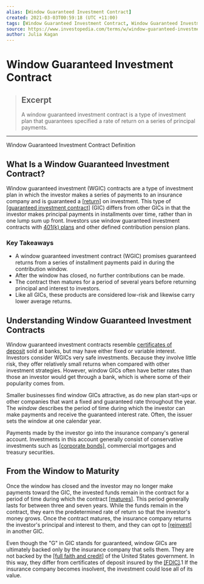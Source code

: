 ```yaml
---
alias: [Window Guaranteed Investment Contract]
created: 2021-03-03T00:59:18 (UTC +11:00)
tags: [Window Guaranteed Investment Contract, Window Guaranteed Investment Contract Definition]
source: https://www.investopedia.com/terms/w/window-guaranteed-investment-contract.asp
author: Julia Kagan
---
```


# Window Guaranteed Investment Contract

> ## Excerpt
> A window guaranteed investment contract is a type of investment plan that guarantees specified a rate of return on a series of principal payments.

---

Window Guaranteed Investment Contract Definition
## What Is a Window Guaranteed Investment Contract?

Window guaranteed investment (WGIC) contracts are a type of investment plan in which the investor makes a series of payments to an insurance company and is guaranteed a [[return]](https://www.investopedia.com/terms/r/returnoninvestment.asp) on investment. This type of [[guaranteed investment contract]](https://www.investopedia.com/terms/g/guaranteedinvestmentcontract.asp) (GIC) differs from other GICs in that the investor makes principal payments in installments over time, rather than in one lump sum up front. Investors use window guaranteed investment contracts with [401(k) plans](https://www.investopedia.com/terms/1/401kplan.asp) and other defined contribution pension plans.

### Key Takeaways

-   A window guaranteed investment contract (WGIC) promises guaranteed returns from a series of installment payments paid in during the contribution window.
-   After the window has closed, no further contributions can be made.
-   The contract then matures for a period of several years before returning principal and interest to investors.
-   Like all GICs, these products are considered low-risk and likewise carry lower average returns.

## Understanding Window Guaranteed Investment Contracts

Window guaranteed investment contracts resemble [certificates of deposit](https://www.investopedia.com/terms/c/certificateofdeposit.asp) sold at banks, but may have either fixed or variable interest. Investors consider WGICs very safe investments. Because they involve little risk, they offer relatively small returns when compared with other investment strategies. However, window GICs often have better rates than those an investor would get through a bank, which is where some of their popularity comes from.

Smaller businesses find window GICs attractive, as do new plan start-ups or other companies that want a fixed and guaranteed rate throughout the year. The _window_ describes the period of time during which the investor can make payments and receive the guaranteed interest rate. Often, the issuer sets the window at one calendar year.

Payments made by the investor go into the insurance company's general account. Investments in this account generally consist of conservative investments such as [[corporate bonds]](https://www.investopedia.com/terms/c/corporatebond.asp), commercial mortgages and treasury securities.

## From the Window to Maturity

Once the window has closed and the investor may no longer make payments toward the GIC, the invested funds remain in the contract for a period of time during which the contract [[matures]](https://www.investopedia.com/terms/m/maturity.asp). This period generally lasts for between three and seven years. While the funds remain in the contract, they earn the predetermined rate of return so that the investor's money grows. Once the contract matures, the insurance company returns the investor's principal and interest to them, and they can opt to [[reinvest]](https://www.investopedia.com/terms/r/reinvestment.asp) in another GIC. 

Even though the "G" in GIC stands for guaranteed, window GICs are ultimately backed only by the insurance company that sells them. They are not backed by the [[full faith and credit]](https://www.investopedia.com/terms/f/full-faith-credit.asp) of the United States government. In this way, they differ from certificates of deposit insured by the [[FDIC]](https://www.investopedia.com/terms/f/fdic.asp).1 If the insurance company becomes insolvent, the investment could lose all of its value.

